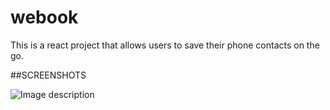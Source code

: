 # webook
This is a react project that allows users to save their phone contacts on the go.


##SCREENSHOTS


![Image description](link-to-image)
